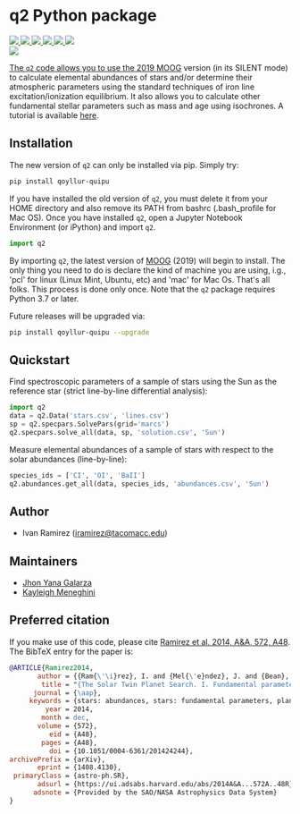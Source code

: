 # q2 Python package

<a href="http://www.as.utexas.edu/~chris/moog.html">
    <img src="https://img.shields.io/badge/powered%20by-MOOG-orange"/>
</a>
<a href="https://matplotlib.org/3.1.1/index.html">
    <img src="https://img.shields.io/badge/powered%20by-matplotlib-orange"/>
</a>
<a href="https://docs.python.org/3/library/os.html">
    <img src="https://img.shields.io/badge/powered%20by-os-orange"/>
</a>
<a href="https://numpy.org/">
    <img src="https://img.shields.io/badge/powered%20by-numpy-orange"/>
</a>
<a href="https://scipy.org/">
    <img src="https://img.shields.io/badge/powered%20by-scipy-orange"/>
</a>
<a href="https://bokeh.org/">
    <img src="https://img.shields.io/badge/powered%20by-bokeh-orange"/>
<br/>
<a href="https://ui.adsabs.harvard.edu/abs/2014A&A...572A..48R">
    <img src="https://img.shields.io/badge/read-paper-blue"/>

The `q2` code allows you to use the 2019 <a href="http://www.as.utexas.edu/~chris/moog.html">MOOG</a> version (in its SILENT mode) to calculate elemental abundances of stars and/or determine their atmospheric parameters using the standard techniques of iron line excitation/ionization equilibrium. It also allows you to calculate other fundamental stellar parameters such as mass and age using isochrones. A tutorial is available <a href="https://github.com/astroChasqui/q2_tutorial">here</a>.

Installation
------------
The new version of `q2` can only be installed via pip. Simply try:

```bash
pip install qoyllur-quipu
```

If you have installed the old version of `q2`, you must delete it from your HOME directory and also remove its PATH from bashrc (.bash_profile for Mac OS). Once you have installed `q2`, open a Jupyter Notebook Environment (or iPython) and import `q2`.

```python
import q2
```

By importing `q2`, the latest version of <a href="http://www.as.utexas.edu/~chris/moog.html">MOOG</a> (2019) will begin to install. The only thing you need to do is declare the kind of machine you are using, i.g., 'pcl' for linux (Linux Mint, Ubuntu, etc) and 'mac' for Mac Os. That's all folks. This process is done only once. Note that the `q2` package requires Python 3.7 or later. 

Future releases will be upgraded via:

```bash
pip install qoyllur-quipu --upgrade
```

Quickstart
----------
Find spectroscopic parameters of a sample of stars using the Sun as the reference star (strict line-by-line differential analysis):

```python
import q2
data = q2.Data('stars.csv', 'lines.csv')
sp = q2.specpars.SolvePars(grid='marcs')
q2.specpars.solve_all(data, sp, 'solution.csv', 'Sun')
```

Measure elemental abundances of a sample of stars with respect to the solar abundances (line-by-line):

```python
species_ids = ['CI', 'OI', 'BaII']
q2.abundances.get_all(data, species_ids, 'abundances.csv', 'Sun')
```

Author
------
- Ivan Ramirez (iramirez@tacomacc.edu)

Maintainers
-----------
- <a href="https://github.com/ramstojh">Jhon Yana Galarza</a> 
- <a href="https://github.com/kaykeigh">Kayleigh Meneghini</a>

Preferred citation
------------------

If you make use of this code, please cite <a href="https://doi.org/10.1051/0004-6361/201424244">Ramirez et al. 2014, A&A, 572, A48</a>. The BibTeX entry for the paper is:
```bibtex
@ARTICLE{Ramirez2014,
       author = {{Ram{\'\i}rez}, I. and {Mel{\'e}ndez}, J. and {Bean}, J. and {Asplund}, M. and {Bedell}, M. and {Monroe}, T. and {Casagrande}, L. and {Schirbel}, L. and {Dreizler}, S. and {Teske}, J. and {Tucci Maia}, M. and {Alves-Brito}, A. and {Baumann}, P.},
        title = "{The Solar Twin Planet Search. I. Fundamental parameters of the stellar sample}",
      journal = {\aap},
     keywords = {stars: abundances, stars: fundamental parameters, planetary systems, Astrophysics - Solar and Stellar Astrophysics},
         year = 2014,
        month = dec,
       volume = {572},
          eid = {A48},
        pages = {A48},
          doi = {10.1051/0004-6361/201424244},
archivePrefix = {arXiv},
       eprint = {1408.4130},
 primaryClass = {astro-ph.SR},
       adsurl = {https://ui.adsabs.harvard.edu/abs/2014A&A...572A..48R},
      adsnote = {Provided by the SAO/NASA Astrophysics Data System}
}
```
